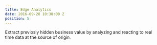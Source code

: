 ```yaml
---
title: Edge Analytics
date: 2016-09-28 10:38:00 Z
position: 5
---
```


Extract previosly hidden business value by analyzing and reacting to real time data at the source of origin.